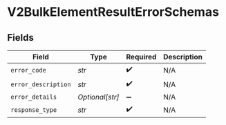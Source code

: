 # V2BulkElementResultErrorSchemas


## Fields

| Field               | Type                | Required            | Description         |
| ------------------- | ------------------- | ------------------- | ------------------- |
| `error_code`        | *str*               | :heavy_check_mark:  | N/A                 |
| `error_description` | *str*               | :heavy_check_mark:  | N/A                 |
| `error_details`     | *Optional[str]*     | :heavy_minus_sign:  | N/A                 |
| `response_type`     | *str*               | :heavy_check_mark:  | N/A                 |